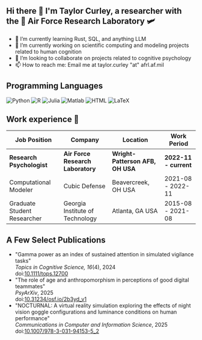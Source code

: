 ## Hi there 👋 I'm Taylor Curley, a researcher with the 🚀 Air Force Research Laboratory 🛩️

- 🌱 I’m currently learning Rust, SQL, and anything LLM 
- 🔭 I’m currently working on scientific computing and modeling projects related to human cognition
- 👯 I’m looking to collaborate on projects related to cognitive psychology
- 📫 How to reach me: Email me at taylor.curley "at" afrl.af.mil

## Programming Languages

![Python](https://img.shields.io/badge/Python-3776AB?logo=python&logoColor=white&style=for-the-badge)
![R](https://img.shields.io/badge/R-3776AB?logo=r&logoColor=white&style=for-the-badge)
![Julia](https://img.shields.io/badge/Julia-3776AB?logo=julia&logoColor=white&style=for-the-badge)
![Matlab](https://img.shields.io/badge/Matlab-3776AB?logo=matlab&logoColor=white&style=for-the-badge)
![HTML](https://img.shields.io/badge/HTML-3776AB?logo=html&logoColor=white&style=for-the-badge)
![LaTeX](https://img.shields.io/badge/LaTeX-3776AB?logo=latex&logoColor=white&style=for-the-badge)

## Work experience 👔

| Job Position                  | Company                    | Location                      | Work Period           |
| ----------------------------- | -------------------------- | ----------------------------- | --------------------- |
| **Research Psychologist** | **Air Force Research Laboratory** | **Wright-Patterson AFB, OH USA**    | **2022-11 - current** |
| Computational Modeler | Cubic Defense | Beavercreek, OH USA | 2021-08 - 2022-11 |
| Graduate Student Researcher | Georgia Institute of Technology | Atlanta, GA USA | 2015-08 - 2021-08 |

## A Few Select Publications

- "Gamma power as an index of sustained attention in simulated vigilance tasks"  
  _Topics in Cognitive Science, 16_(4), 2024  
  doi:[10.1111/tops.12700](https://doi.org/10.1111/tops.12700)
- "The role of age and anthropomorphism in perceptions of good digital teammates"  
  _PsyArXiv_, 2025  
  doi:[10.31234/osf.io/2b3yd_v1](https://doi.org/10.31234/osf.io/2b3yd_v1)
- "NOCTURNAL: A virtual reality simulation exploring the effects of night vision goggle configurations and luminance conditions on human performance"  
  _Communications in Computer and Information Science_, 2025  
  doi:[10.1007/978-3-031-94153-5_2](https://doi.org/10.1007/978-3-031-94153-5_2)

<!--
**taylor-curley/taylor-curley** is a ✨ _special_ ✨ repository because its `README.md` (this file) appears on your GitHub profile.

Here are some ideas to get you started:

- 🔭 I’m currently working on ...
- 🌱 I’m currently learning ...
- 👯 I’m looking to collaborate on ...
- 🤔 I’m looking for help with ...
- 💬 Ask me about ...
- 📫 How to reach me: ...
- 😄 Pronouns: ...
- ⚡ Fun fact: ...
-->
